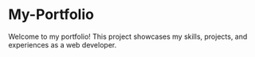 # My-Portfolio
Welcome to my portfolio! This project showcases my skills, projects, and experiences as a web developer.

